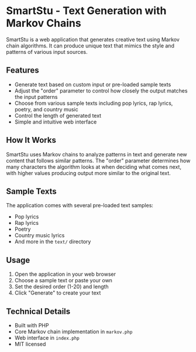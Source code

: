 # SmartStu - Text Generation with Markov Chains

SmartStu is a web application that generates creative text using Markov chain algorithms. It can produce unique text that mimics the style and patterns of various input sources.

## Features

- Generate text based on custom input or pre-loaded sample texts
- Adjust the "order" parameter to control how closely the output matches the input patterns
- Choose from various sample texts including pop lyrics, rap lyrics, poetry, and country music
- Control the length of generated text
- Simple and intuitive web interface

## How It Works

SmartStu uses Markov chains to analyze patterns in text and generate new content that follows similar patterns. The "order" parameter determines how many characters the algorithm looks at when deciding what comes next, with higher values producing output more similar to the original text.

## Sample Texts

The application comes with several pre-loaded text samples:
- Pop lyrics
- Rap lyrics
- Poetry
- Country music lyrics
- And more in the `text/` directory

## Usage

1. Open the application in your web browser
2. Choose a sample text or paste your own
3. Set the desired order (1-20) and length
4. Click "Generate" to create your text

## Technical Details

- Built with PHP
- Core Markov chain implementation in `markov.php`
- Web interface in `index.php`
- MIT licensed